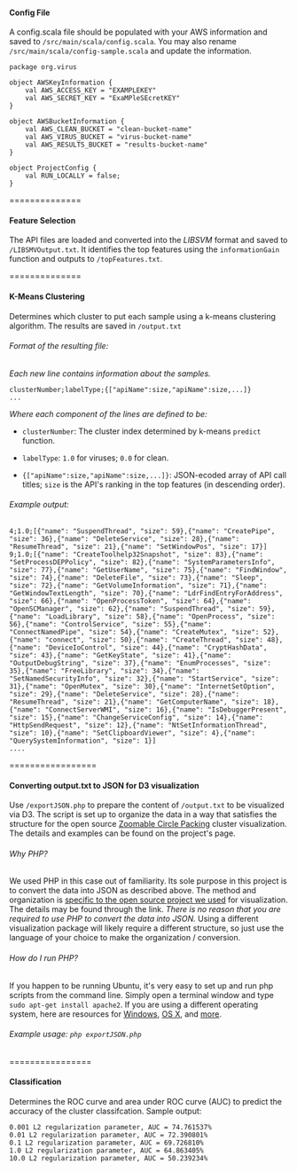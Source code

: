 #### Config File

A config.scala file should be populated with your AWS information and saved to `/src/main/scala/config.scala`. You may also rename `/src/main/scala/config-sample.scala` and update the information.

```
package org.virus

object AWSKeyInformation {
	val AWS_ACCESS_KEY = "EXAMPLEKEY"
	val AWS_SECRET_KEY = "ExaMPleSEcretKEY"
}

object AWSBucketInformation {
	val AWS_CLEAN_BUCKET = "clean-bucket-name"
	val AWS_VIRUS_BUCKET = "virus-bucket-name"
	val AWS_RESULTS_BUCKET = "results-bucket-name"
}

object ProjectConfig {
	val RUN_LOCALLY = false;
}
```

==============


#### Feature Selection

The API files are loaded and converted into the *LIBSVM* format and saved to `/LIBSMVOutput.txt`. It identifies the top features using the `informationGain` function and outputs to `/topFeatures.txt`.

==============


#### K-Means Clustering

Determines which cluster to put each sample using a k-means clustering algorithm. The results are saved in `/output.txt`

###### Format of the resulting file:

*Each new line contains information about the samples.*

```
clusterNumber;labelType;{["apiName":size,"apiName":size,...]}
...
```

*Where each component of the lines are defined to be:*

- `clusterNumber`: The cluster index determined by k-means `predict` function.

- `labelType`: `1.0` for viruses; `0.0` for clean.

- `{["apiName":size,"apiName":size,...]}`: JSON-ecoded array of API call titles; `size` is the API's ranking in the top features (in descending order).

###### Example output:

```
4;1.0;[{"name": "SuspendThread", "size": 59},{"name": "CreatePipe", "size": 36},{"name": "DeleteService", "size": 28},{"name": "ResumeThread", "size": 21},{"name": "SetWindowPos", "size": 17}]
9;1.0;[{"name": "CreateToolhelp32Snapshot", "size": 83},{"name": "SetProcessDEPPolicy", "size": 82},{"name": "SystemParametersInfo", "size": 77},{"name": "GetUserName", "size": 75},{"name": "FindWindow", "size": 74},{"name": "DeleteFile", "size": 73},{"name": "Sleep", "size": 72},{"name": "GetVolumeInformation", "size": 71},{"name": "GetWindowTextLength", "size": 70},{"name": "LdrFindEntryForAddress", "size": 66},{"name": "OpenProcessToken", "size": 64},{"name": "OpenSCManager", "size": 62},{"name": "SuspendThread", "size": 59},{"name": "LoadLibrary", "size": 58},{"name": "OpenProcess", "size": 56},{"name": "ControlService", "size": 55},{"name": "ConnectNamedPipe", "size": 54},{"name": "CreateMutex", "size": 52},{"name": "connect", "size": 50},{"name": "CreateThread", "size": 48},{"name": "DeviceIoControl", "size": 44},{"name": "CryptHashData", "size": 43},{"name": "GetKeyState", "size": 41},{"name": "OutputDebugString", "size": 37},{"name": "EnumProcesses", "size": 35},{"name": "FreeLibrary", "size": 34},{"name": "SetNamedSecurityInfo", "size": 32},{"name": "StartService", "size": 31},{"name": "OpenMutex", "size": 30},{"name": "InternetSetOption", "size": 29},{"name": "DeleteService", "size": 28},{"name": "ResumeThread", "size": 21},{"name": "GetComputerName", "size": 18},{"name": "ConnectServerWMI", "size": 16},{"name": "IsDebuggerPresent", "size": 15},{"name": "ChangeServiceConfig", "size": 14},{"name": "HttpSendRequest", "size": 12},{"name": "NtSetInformationThread", "size": 10},{"name": "SetClipboardViewer", "size": 4},{"name": "QuerySystemInformation", "size": 1}]
....
```

=================

#### Converting output.txt to JSON for D3 visualization

Use `/exportJSON.php` to prepare the content of `/output.txt` to be visualized via D3. The script is set up to organize the data in a way that satisfies the structure for the open source [Zoomable Circle Packing](https://bl.ocks.org/mbostock/7607535) cluster visualization. The details and examples can be found on the project's page.

###### Why PHP?

We used PHP in this case out of familiarity. Its sole purpose in this project is to convert the data into JSON as described above. The method and organization is [specific to the open source project we used](https://bl.ocks.org/mbostock/7607535) for visualization. The details may be found through the link. *There is no reason that you are required to use PHP to convert the data into JSON.* Using a different visualization package will likely require a different structure, so just use the language of your choice to make the organization / conversion.

###### How do I run PHP?

If you happen to be running Ubuntu, it's very easy to set up and run php scripts from the command line. Simply open a terminal window and type `sudo apt-get install apache2`. If you are using a different operating system, here are resources for [Windows](http://lmgtfy.com/?q=how+to+install+and+run+php+on+windows), [OS X](http://lmgtfy.com/?q=how+to+install+and+run+php+on+osx), and [more](http://lmgtfy.com/?q=how+to+install+and+run+php).

###### Example usage: `php exportJSON.php`

================

#### Classification

Determines the ROC curve and area under ROC curve (AUC) to predict the accuracy of the cluster classifcation. Sample output:

```
0.001 L2 regularization parameter, AUC = 74.761537%
0.01 L2 regularization parameter, AUC = 72.390801%
0.1 L2 regularization parameter, AUC = 69.726810%
1.0 L2 regularization parameter, AUC = 64.863405%
10.0 L2 regularization parameter, AUC = 50.239234%
```
